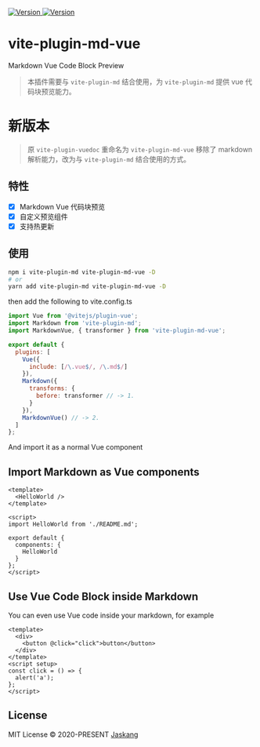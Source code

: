 <p>
  <a href="https://www.npmjs.com/package/vite-plugin-md-vue" target="_blank">
    <img alt="Version" src="https://img.shields.io/npm/v/vite-plugin-md-vue.svg">
  </a>
  <a href="https://www.npmjs.com/package/vite-plugin-md-vue" target="_blank">
    <img alt="Version" src="https://img.shields.io/npm/dt/vite-plugin-md-vue">
  </a>
</p>

# vite-plugin-md-vue

Markdown Vue Code Block Preview

> 本插件需要与 `vite-plugin-md` 结合使用，为 `vite-plugin-md` 提供 vue 代码块预览能力。

# 新版本

> 原 `vite-plugin-vuedoc` 重命名为 `vite-plugin-md-vue`
> 移除了 markdown 解析能力，改为与 `vite-plugin-md` 结合使用的方式。

## 特性

- [x] Markdown Vue 代码块预览
- [x] 自定义预览组件
- [x] 支持热更新

## 使用

```bash
npm i vite-plugin-md vite-plugin-md-vue -D
# or
yarn add vite-plugin-md vite-plugin-md-vue -D
```

then add the following to vite.config.ts

```js
import Vue from '@vitejs/plugin-vue';
import Markdown from 'vite-plugin-md';
import MarkdownVue, { transformer } from 'vite-plugin-md-vue';

export default {
  plugins: [
    Vue({
      include: [/\.vue$/, /\.md$/]
    }),
    Markdown({
      transforms: {
        before: transformer // -> 1.
      }
    }),
    MarkdownVue() // -> 2.
  ]
};
```

And import it as a normal Vue component

## Import Markdown as Vue components

```vue
<template>
  <HelloWorld />
</template>

<script>
import HelloWorld from './README.md';

export default {
  components: {
    HelloWorld
  }
};
</script>
```

## Use Vue Code Block inside Markdown

You can even use Vue code inside your markdown, for example

```vue
<template>
  <div>
    <button @click="click">button</button>
  </div>
</template>
<script setup>
const click = () => {
  alert('a');
};
</script>
```

## License

MIT License © 2020-PRESENT [Jaskang](https://github.com/jsakang)
